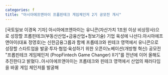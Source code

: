 ```yaml
---
categories: f
title: "아시아에프앤아이 프롭핀테크 게임체인저 2기 공모전 개시"
---
```

[국토일보 이경옥 기자] 아시아에프앤아이는 유니콘(자산가치 1조원 이상 비상장사)으로 성장할 프롭핀테크(부동산산업+금융산업+정보기술) 기업 육성에 나선다.아시아에프앤아이(대표 정영호)는 신한금융그룹과 함께 프롭테크와 핀테크 영역에서 유니콘으로 성장할 스타트업을 발굴·투자·협업·육성하기 위한 오픈이노베이션(개방형 혁신) 공모전 "프롭핀테크 게임체인저 (PropFintech Game Changer) Ⅱ기"를 전년에 이어 올해도 추진한다고 밝혔다..아시아에프앤아이는 프롭테크와 핀테크 영역에서 산업의 패러다임을 바꿀 게임 체인저를 발굴해